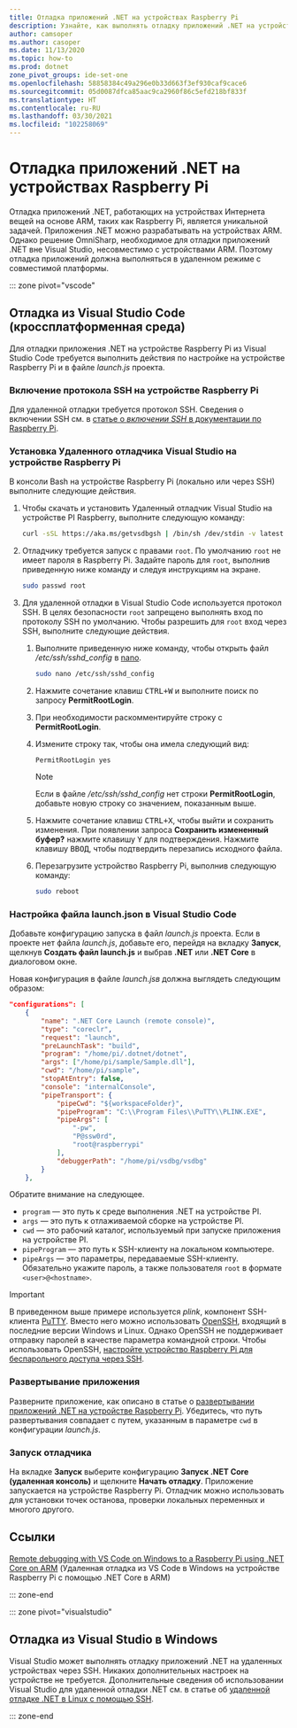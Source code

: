 ```yaml
---
title: Отладка приложений .NET на устройствах Raspberry Pi
description: Узнайте, как выполнять отладку приложений .NET на устройствах Raspberry Pi и аналогичных устройствах.
author: camsoper
ms.author: casoper
ms.date: 11/13/2020
ms.topic: how-to
ms.prod: dotnet
zone_pivot_groups: ide-set-one
ms.openlocfilehash: 58858384c49a296e0b33d663f3ef930caf9cace6
ms.sourcegitcommit: 05d0087dfca85aac9ca2960f86c5efd218bf833f
ms.translationtype: HT
ms.contentlocale: ru-RU
ms.lasthandoff: 03/30/2021
ms.locfileid: "102258069"
---
```

# <a name="debug-net-apps-on-raspberry-pi"></a>Отладка приложений .NET на устройствах Raspberry Pi

Отладка приложений .NET, работающих на устройствах Интернета вещей на основе ARM, таких как Raspberry Pi, является уникальной задачей. Приложения .NET можно разрабатывать на устройствах ARM. Однако решение OmniSharp, необходимое для отладки приложений .NET вне Visual Studio, несовместимо с устройствами ARM. Поэтому отладка приложений должна выполняться в удаленном режиме с совместимой платформы.

::: zone pivot="vscode"

## <a name="debug-from-visual-studio-code-cross-platform"></a>Отладка из Visual Studio Code (кроссплатформенная среда)

Для отладки приложения .NET на устройстве Raspberry Pi из Visual Studio Code требуется выполнить действия по настройке на устройстве Raspberry Pi и в файле *launch.js* проекта.

### <a name="enable-ssh-on-the-raspberry-pi"></a>Включение протокола SSH на устройстве Raspberry Pi

Для удаленной отладки требуется протокол SSH. Сведения о включении SSH см. в [статье о *включении SSH* в документации по Raspberry Pi](https://www.raspberrypi.org/documentation/remote-access/ssh/).

### <a name="install-the-visual-studio-remote-debugger-on-the-raspberry-pi"></a>Установка Удаленного отладчика Visual Studio на устройстве Raspberry Pi

В консоли Bash на устройстве Raspberry Pi (локально или через SSH) выполните следующие действия.

1. Чтобы скачать и установить Удаленный отладчик Visual Studio на устройстве PI Raspberry, выполните следующую команду:

    ```bash
    curl -sSL https://aka.ms/getvsdbgsh | /bin/sh /dev/stdin -v latest -l ~/vsdbg
    ```

1. Отладчику требуется запуск с правами `root`. По умолчанию `root` не имеет пароля в Raspberry Pi. Задайте пароль для `root`, выполнив приведенную ниже команду и следуя инструкциям на экране.

    ```bash
    sudo passwd root
    ```

1. Для удаленной отладки в Visual Studio Code используется протокол SSH. В целях безопасности `root` запрещено выполнять вход по протоколу SSH по умолчанию. Чтобы разрешить для `root` вход через SSH, выполните следующие действия.

    1. Выполните приведенную ниже команду, чтобы открыть файл */etc/ssh/sshd_config* в [nano](https://www.nano-editor.org/docs.php).

        ```bash
        sudo nano /etc/ssh/sshd_config
        ```

    1. Нажмите сочетание клавиш <kbd>CTRL+W</kbd> и выполните поиск по запросу **PermitRootLogin**.
    1. При необходимости раскомментируйте строку с **PermitRootLogin**.
    1. Измените строку так, чтобы она имела следующий вид:

        ```console
        PermitRootLogin yes
        ```

        > [!NOTE]
        > Если в файле */etc/ssh/sshd_config* нет строки **PermitRootLogin**, добавьте новую строку со значением, показанным выше.

    1. Нажмите сочетание клавиш <kbd>CTRL+X</kbd>, чтобы выйти и сохранить изменения. При появлении запроса **Сохранить измененный буфер?** нажмите клавишу <kbd>Y</kbd> для подтверждения. Нажмите клавишу <kbd>ВВОД</kbd>, чтобы подтвердить перезапись исходного файла.
    1. Перезагрузите устройство Raspberry Pi, выполнив следующую команду:

        ```bash
        sudo reboot
        ```

### <a name="setup-launchjson-in-visual-studio-code"></a>Настройка файла launch.json в Visual Studio Code

Добавьте конфигурацию запуска в файл *launch.js* проекта. Если в проекте нет файла *launch.js*, добавьте его, перейдя на вкладку **Запуск**, щелкнув **Создать файл launch.js** и выбрав **.NET** или **.NET Core** в диалоговом окне.

Новая конфигурация в файле *launch.jsв* должна выглядеть следующим образом:

```json
"configurations": [
    {
        "name": ".NET Core Launch (remote console)",
        "type": "coreclr",
        "request": "launch",
        "preLaunchTask": "build",
        "program": "/home/pi/.dotnet/dotnet",
        "args": ["/home/pi/sample/Sample.dll"],
        "cwd": "/home/pi/sample",
        "stopAtEntry": false,
        "console": "internalConsole",
        "pipeTransport": {
            "pipeCwd": "${workspaceFolder}",
            "pipeProgram": "C:\\Program Files\\PuTTY\\PLINK.EXE",
            "pipeArgs": [
                "-pw",
                "P@ssw0rd",
                "root@raspberrypi"
            ],
            "debuggerPath": "/home/pi/vsdbg/vsdbg"
        }
    },
```

Обратите внимание на следующее.

- `program` — это путь к среде выполнения .NET на устройстве PI.
- `args` — это путь к отлаживаемой сборке на устройстве PI.
- `cwd` — это рабочий каталог, используемый при запуске приложения на устройстве PI.
- `pipeProgram` — это путь к SSH-клиенту на локальном компьютере.
- `pipeArgs` — это параметры, передаваемые SSH-клиенту. Обязательно укажите пароль, а также пользователя `root` в формате `<user>@<hostname>`.

> [!IMPORTANT]
> В приведенном выше примере используется *plink*, компонент SSH-клиента [PuTTY](https://www.ssh.com/ssh/putty/)<span class="docon docon-navigate-external x-hidden-focus"></span>. Вместо него можно использовать [OpenSSH](https://www.openssh.com/)<span class="docon docon-navigate-external x-hidden-focus"></span>, входящий в последние версии Windows и Linux. Однако OpenSSH не поддерживает отправку паролей в качестве параметра командной строки. Чтобы использовать OpenSSH, [настройте устройство Raspberry Pi для беспарольного доступа через SSH](https://www.raspberrypi.org/documentation/remote-access/ssh/passwordless.md).

### <a name="deploy-the-app"></a>Развертывание приложения

Разверните приложение, как описано в статье о [развертывании приложений .NET на устройстве Raspberry Pi](deployment.md). Убедитесь, что путь развертывания совпадает с путем, указанным в параметре `cwd` в конфигурации *launch.js*.

### <a name="launch-the-debugger"></a>Запуск отладчика

На вкладке **Запуск** выберите конфигурацию **Запуск .NET Core (удаленная консоль)** и щелкните **Начать отладку**. Приложение запускается на устройстве Raspberry Pi. Отладчик можно использовать для установки точек останова, проверки локальных переменных и многого другого.

## <a name="references"></a>Ссылки

[Remote debugging with VS Code on Windows to a Raspberry Pi using .NET Core on ARM](https://www.hanselman.com/blog/remote-debugging-with-vs-code-on-windows-to-a-raspberry-pi-using-net-core-on-arm) (Удаленная отладка из VS Code в Windows на устройстве Raspberry Pi с помощью .NET Core в ARM)

::: zone-end

::: zone pivot="visualstudio"

## <a name="debug-from-visual-studio-on-windows"></a>Отладка из Visual Studio в Windows

Visual Studio может выполнять отладку приложений .NET на удаленных устройствах через SSH. Никаких дополнительных настроек на устройстве не требуется. Дополнительные сведения об использовании Visual Studio для удаленной отладки .NET см. в статье об [удаленной отладке .NET в Linux с помощью SSH](/visualstudio/debugger/remote-debugging-dotnet-core-linux-with-ssh?view=vs-2019).

::: zone-end

